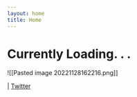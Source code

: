 ```yaml
---
layout: home
title: Home
---
```

# Currently Loading. . .

![[Pasted image 20221128162216.png]]

| [Twitter](https://twitter.com)
